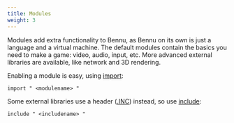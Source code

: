 ```yaml
---
title: Modules
weight: 3
---
```


Modules add extra functionality to Bennu, as Bennu on its own is just a language and a virtual machine. The default modules contain the basics you need to make a game: video, audio, input, etc. More advanced external libraries are available, like network and 3D rendering.

Enabling a module is easy, using [import](#):

```
import " <modulename> "
```

Some external libraries use a header ([.INC](#)) instead, so use [include](#):

```
include " <includename> "
```
